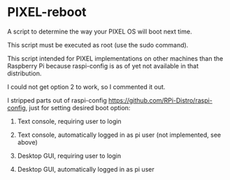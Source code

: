 # PIXEL-reboot

A script to determine the way your PIXEL OS will boot next time.

This script must be executed as root (use the sudo command).

This script intended for PIXEL implementations on other machines than the Raspberry Pi 
because raspi-config is as of yet not available in that	distribution. 

I could not get option 2 to work, so I commented it out.

I stripped parts out of raspi-config https://github.com/RPi-Distro/raspi-config, just for setting desired boot option:

1. Text console, requiring user to login

2. Text console, automatically logged in as pi user (not implemented, see above)

3. Desktop GUI, requiring user to login

4. Desktop GUI, automatically logged in as pi user


